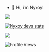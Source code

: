 - 👋 Hi, i'm Nyxoy!


<a href="https://github.com/realnyxoy?tab=repositories">
  <img align="center" src="https://github-readme-stats.vercel.app/api/top-langs/?username=realnyxoy&hide=scheme&count_private=true&title_color=EC5061&text_color=FBDCDF&icon_color=E89F9A&bg_color=0D1117" />
</a>
<p></p>
<a href="https://github.com/realnyxoy?tab=repositories">
  <img align="center" src="https://github-readme-stats.vercel.app/api?username=realnyxoy&show_icons=true&line_height=33&count_private=true&title_color=EC5061&text_color=FBDCDF&icon_color=E89F9A&bg_color=0D1117" alt="Nyxoy devs stats" />
</a>

  
[![](https://github-readme-stats.vercel.app/api/pin/?username=realnyxoy&repo=neo&show_icons=true&line_height=33&count_private=true&title_color=EC5061&text_color=FBDCDF&icon_color=E89F9A&bg_color=0D1117)](https://github.com/realnyxoy/neo)
  
![Profile Views](https://komarev.com/ghpvc/?username=realnyxoy)  
